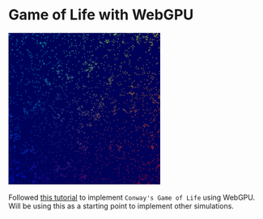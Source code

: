 # Game of Life with WebGPU

<img src="gol_screenshot.png" width=300px alt="screenshot of 512x512 GOL simulation runnning on the GPU. Dark blue background and a large number of active cells colours by their coordinate.">

Followed [this tutorial](https://codelabs.developers.google.com/your-first-webgpu-app) to implement `Conway's Game of Life` using WebGPU. Will be using this as a starting point to implement other simulations.
